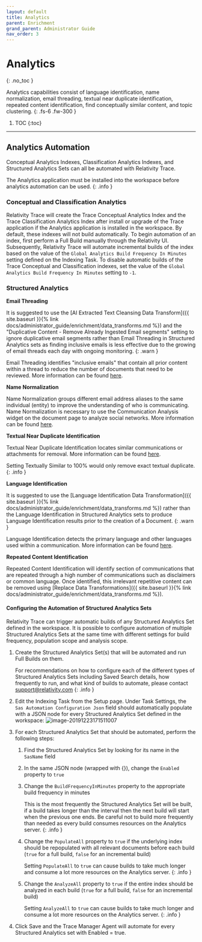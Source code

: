 ```yaml
---
layout: default
title: Analytics
parent: Enrichment
grand_parent: Administrator Guide
nav_order: 3
---
```


# Analytics
{: .no_toc }


Analytics capabilities consist of language identification, name normalization, email threading, textual near duplicate identification, repeated content identification, find conceptually similar content, and topic clustering.
{: .fs-6 .fw-300 }

1. TOC
{:toc}

---

## Analytics Automation

Conceptual Analytics Indexes, Classification Analytics Indexes, and Structured Analytics Sets can all be automated with Relativity Trace.

The Analytics application must be installed into the workspace before analytics automation can be used.
{: .info }

### Conceptual and Classification Analytics

Relativity Trace will create the Trace Conceptual Analytics Index and the Trace Classification Analytics Index after install or upgrade of the Trace application if the Analytics application is installed in the workspace. By default, these indexes will not build automatically. To begin automation of an index, first perform a Full Build manually through the Relativity UI. Subsequently, Relativity Trace will automate incremental builds of the index based on the value of the `Global Analytics Build Frequency In Minutes` setting defined on the Indexing Task. To disable automatic builds of the Trace Conceptual and Classification indexes, set the value of the `Global Analytics Build Frequency In Minutes` setting to `-1`.

### Structured Analytics

**Email Threading**

It is suggested to use the [AI Extracted Text Cleansing Data Transform]({{ site.baseurl }}{% link docs/administrator_guide/enrichment/data_transforms.md %}) and the "Duplicative Content - Remove Already Ingested Email segments" setting to ignore duplicative email segments rather than Email Threading in Structured Analytics sets as finding inclusive emails is less effective due to the growing of email threads each day with ongoing monitoring.
{: .warn }

Email Threading identifies "inclusive emails" that contain all prior content within a thread to reduce the number of documents that need to be reviewed. More information can be found [here](https://help.relativity.com/RelativityOne/Content/Relativity/Analytics/Email_threading.htm).

**Name Normalization**

Name Normalization groups different email address aliases to the same individual (entity) to improve the understanding of who is communicating. Name Normalization is necessary to use the Communication Analysis widget on the document page to analyze social networks. More information can be found [here](https://help.relativity.com/RelativityOne/Content/Relativity/Analytics/Name_normalization.htm).

**Textual Near Duplicate Identification**

Textual Near Duplicate Identification locates similar communications or attachments for removal. More information can be found [here](https://help.relativity.com/RelativityOne/Content/Relativity/Analytics/Textual_near_duplicate_identification.htm).

Setting Textually Similar to 100% would only remove exact textual duplicate.
{: .info }

**Language Identification**

It is suggested to use the [Language Identification Data Transformation]({{ site.baseurl }}{% link docs/administrator_guide/enrichment/data_transforms.md %}) rather than the Language Identification in Structured Analytics sets to produce Language Identification results prior to the creation of a Document.
{: .warn }

Language Identification detects the primary language and other languages used within a communication. More information can be found [here](https://help.relativity.com/RelativityOne/Content/Relativity/Analytics/Language_identification.htm).

**Repeated Content Identification**

Repeated Content Identification will identify section of communications that are repeated through a high number of communications such as disclaimers or common language. Once identified, this irrelevant repetitive content can be removed using [Replace Data Transformations]({{ site.baseurl }}{% link docs/administrator_guide/enrichment/data_transforms.md %}).

#### Configuring the Automation of Structured Analytics Sets

Relativity Trace can trigger automatic builds of any Structured Analytics Set defined in the workspace. It is possible to configure automation of multiple Structured Analytics Sets at the same time with different settings for build frequency, population scope and analysis scope.

1. Create the Structured Analytics Set(s) that will be automated and run Full Builds on them.

   For recommendations on how to configure each of the different types of Structured Analytics Sets including Saved Search details, how frequently to run, and what kind of builds to automate, please contact [support@relativity.com](mailto:support@relativity.com)
   {: .info }

2. Edit the Indexing Task from the Setup page. Under Task Settings, the `Sas Automation Configuration Json` field should automatically populate with a JSON node for every Structured Analytics Set defined in the workspace: ![image-20191223171511007](media/analytics/image-20191223171511007.png)

3. For each Structured Analytics Set that should be automated, perform the following steps:

   1. Find the Structured Analytics Set by looking for its name in the `SasName` field

   2. In the same JSON node (wrapped with {}), change the `Enabled` property to `true`

   3. Change the `BuildFrequencyInMinutes` property to the appropriate build frequency in minutes 

      This is the most frequently the Structured Analytics Set will be built, if a build takes longer than the interval then the next build will start when the previous one ends. Be careful not to build more frequently than needed as every build consumes resources on the Analytics server.
      {: .info }

   4. Change the `PopulateAll` property to `true` if the underlying index should be repopulated with all relevant documents before each build (`true` for a full build, `false` for an incremental build)

      Setting `PopulateAll` to `true` can cause builds to take much longer and consume a lot more resources on the Analytics server.
      {: .info }

   5. Change the `AnalyzeAll` property to `true` if the entire index should be analyzed in each build (`true` for a full build, `false` for an incremental build)

      Setting `AnalyzeAll` to `true` can cause builds to take much longer and consume a lot more resources on the Analytics server.
      {: .info }

4. Click Save and the Trace Manager Agent will automate for every Structured Analytics set with Enabled = true.

